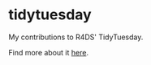 # tidytuesday

My contributions to R4DS' TidyTuesday.

Find more about it [here](https://github.com/rfordatascience/tidytuesday).
